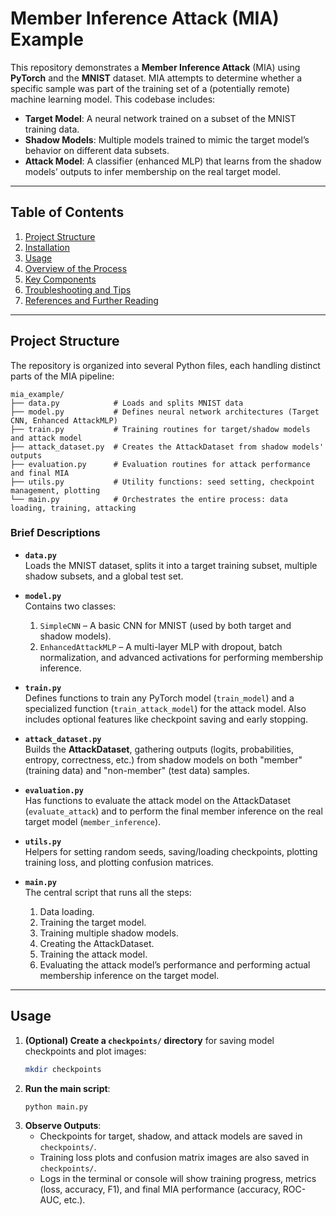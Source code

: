 # Member Inference Attack (MIA) Example

This repository demonstrates a **Member Inference Attack** (MIA) using **PyTorch** and the **MNIST** dataset. MIA attempts to determine whether a specific sample was part of the training set of a (potentially remote) machine learning model. This codebase includes:

- **Target Model**: A neural network trained on a subset of the MNIST training data.  
- **Shadow Models**: Multiple models trained to mimic the target model’s behavior on different data subsets.  
- **Attack Model**: A classifier (enhanced MLP) that learns from the shadow models’ outputs to infer membership on the real target model.

---

## Table of Contents

1. [Project Structure](#project-structure)  
2. [Installation](#installation)  
3. [Usage](#usage)  
4. [Overview of the Process](#overview-of-the-process)  
5. [Key Components](#key-components)  
6. [Troubleshooting and Tips](#troubleshooting-and-tips)  
7. [References and Further Reading](#references-and-further-reading)

---

## Project Structure

The repository is organized into several Python files, each handling distinct parts of the MIA pipeline:

```
mia_example/
├── data.py            # Loads and splits MNIST data
├── model.py           # Defines neural network architectures (Target CNN, Enhanced AttackMLP)
├── train.py           # Training routines for target/shadow models and attack model
├── attack_dataset.py  # Creates the AttackDataset from shadow models' outputs
├── evaluation.py      # Evaluation routines for attack performance and final MIA
├── utils.py           # Utility functions: seed setting, checkpoint management, plotting
└── main.py            # Orchestrates the entire process: data loading, training, attacking
```

### Brief Descriptions

- **`data.py`**  
  Loads the MNIST dataset, splits it into a target training subset, multiple shadow subsets, and a global test set.

- **`model.py`**  
  Contains two classes:  
  1. `SimpleCNN` – A basic CNN for MNIST (used by both target and shadow models).  
  2. `EnhancedAttackMLP` – A multi-layer MLP with dropout, batch normalization, and advanced activations for performing membership inference.

- **`train.py`**  
  Defines functions to train any PyTorch model (`train_model`) and a specialized function (`train_attack_model`) for the attack model. Also includes optional features like checkpoint saving and early stopping.

- **`attack_dataset.py`**  
  Builds the **AttackDataset**, gathering outputs (logits, probabilities, entropy, correctness, etc.) from shadow models on both "member" (training data) and "non-member" (test data) samples.

- **`evaluation.py`**  
  Has functions to evaluate the attack model on the AttackDataset (`evaluate_attack`) and to perform the final member inference on the real target model (`member_inference`).

- **`utils.py`**  
  Helpers for setting random seeds, saving/loading checkpoints, plotting training loss, and plotting confusion matrices.

- **`main.py`**  
  The central script that runs all the steps:
  1. Data loading.  
  2. Training the target model.  
  3. Training multiple shadow models.  
  4. Creating the AttackDataset.  
  5. Training the attack model.  
  6. Evaluating the attack model’s performance and performing actual membership inference on the target model.

---

## Usage

1. **(Optional) Create a `checkpoints/` directory** for saving model checkpoints and plot images:
   ```bash
   mkdir checkpoints
   ```
2. **Run the main script**:
   ```bash
   python main.py
   ```
3. **Observe Outputs**:
   - Checkpoints for target, shadow, and attack models are saved in `checkpoints/`.  
   - Training loss plots and confusion matrix images are also saved in `checkpoints/`.  
   - Logs in the terminal or console will show training progress, metrics (loss, accuracy, F1), and final MIA performance (accuracy, ROC-AUC, etc.).
